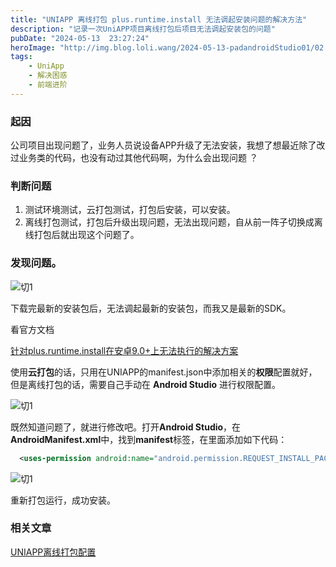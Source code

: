 ```yaml
---
title: "UNIAPP 离线打包 plus.runtime.install 无法调起安装问题的解决方法"
description: "记录一次UniAPP项目离线打包后项目无法调起安装包的问题"
pubDate: "2024-05-13  23:27:24"
heroImage: "http://img.blog.loli.wang/2024-05-13-padandroidStudio01/02.png"
tags:
    - UniApp
    - 解决困惑
    - 前端进阶
---
```


### 起因

公司项目出现问题了，业务人员说设备APP升级了无法安装，我想了想最近除了改过业务类的代码，也没有动过其他代码啊，为什么会出现问题 ？

### 判断问题

1.  测试环境测试，云打包测试，打包后安装，可以安装。
2.  离线打包测试，打包后升级出现问题，无法出现问题，自从前一阵子切换成离线打包后就出现这个问题了。

### 发现问题。

![切1](http://img.blog.loli.wang/2024-05-13-padandroidStudio01/02.png)

下载完最新的安装包后，无法调起最新的安装包，而我又是最新的SDK。

看官方文档

 [针对plus.runtime.install在安卓9.0+上无法执行的解决方案](https://ask.dcloud.net.cn/article/35703)

使用**云打包**的话，只用在UNIAPP的manifest.json中添加相关的**权限**配置就好，但是离线打包的话，需要自己手动在 **Android Studio** 进行权限配置。

![切1](http://img.blog.loli.wang/2024-05-13-padandroidStudio01/03.png)

既然知道问题了，就进行修改吧。打开**Android Studio**，在**AndroidManifest.xml**中，找到**manifest**标签，在里面添加如下代码：

``` xml
  <uses-permission android:name="android.permission.REQUEST_INSTALL_PACKAGES"/>
```

![切1](http://img.blog.loli.wang/2024-05-13-padandroidStudio01/04.png)

重新打包运行，成功安装。


### 相关文章
 [UNIAPP离线打包配置](https://blog.loli.wang/blog/2023-12-28-uniapppackage/doc/index.html)
